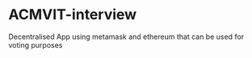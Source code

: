 # ACMVIT-interview
 Decentralised App using metamask and ethereum that can be used for voting purposes
